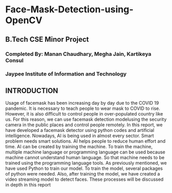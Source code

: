 # Face-Mask-Detection-using-OpenCV
## B.Tech CSE Minor Project
### Completed By: Manan Chaudhary, Megha Jain, Kartikeya Consul 
### Jaypee Institute of Information and Technology
## INTRODUCTION
Usage of facemask has been increasing day by day due to the COVID 19 pandemic. It is necessary to teach people to wear mask to COVID to rise. However, it is also difficult to control people in over-populated country like us. For this reason, we can use facemask detection modelusing the security camera in the public places and control people remotely. In this report, we have developed a facemask detector using python codes and artificial intelligence. Nowadays, AI is being used in almost every sector. Smart problem needs smart solutions. AI helps people to reduce human effort and time. AI can be created by training the machine. To train the machine, multiple machine language or programming language can be used because machine cannot understand 
human language. So that machine needs to be trained using the 
programming language tools. As previously mentioned, we have used 
Python to train our model. To train the model, several packages of 
python were needed. Also, after training the model, we have created a 
video streaming model to detect faces. These processes will be discussed 
in depth in this report
